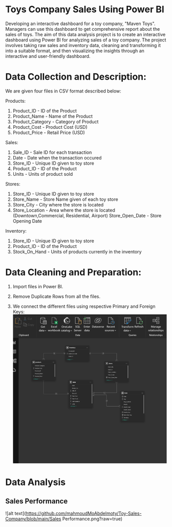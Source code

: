 # Toys Company Sales Using Power BI
Developing an interactive dashboard for a toy company, "Maven Toys". Managers can use this dashboard to get comprehensive report about the sales of toys. The aim of this data analysis project is to create an interactive dashboard using Power BI for analyzing sales of a toy company. The project involves taking raw sales and inventory data, cleaning and transforming it into a suitable format, and then visualizing the insights through an interactive and user-friendly dashboard.

# Data Collection and Description:
We are given four files in CSV format described below:

Products:
1. Product_ID - ID of the Product
2. Product_Name - Name of the Product
3. Product_Category - Category of Product
4. Product_Cost - Product Cost (USD)
5. Product_Price - Retail Price (USD)

Sales:
1. Sale_ID - Sale ID for each transaction
2. Date - Date when the transaction occured
3. Store_ID - Unique ID given to toy store
4. Product_ID - ID of the Product
5. Units - Units of product sold


Stores:
1. Store_ID - Unique ID given to toy store
2. Store_Name - Store Name given of each toy store
3. Store_City - City where the store is located
4. Store_Location - Area where the store is located (Downtown,Commercial, Residential, Airport) Store_Open_Date - Store Opening Date


Inventory:
1. Store_ID - Unique ID given to toy store
2. Product_ID - ID of the Product
3. Stock_On_Hand - Units of products currently in the inventory


# Data Cleaning and Preparation:
1. Import files in Power BI.

2. Remove Duplicate Rows from all the files.

3. We connect the different files using respective Primary and Foreign Keys:
![alt text](https://github.com/mahmoudMoAbdelmoty/Toy-Sales-Company/blob/main/Datamodel.png?raw=true)

# Data Analysis

## Sales Performance
![alt text](https://github.com/mahmoudMoAbdelmoty/Toy-Sales-Company/blob/main/Sales Performance.png?raw=true)
















